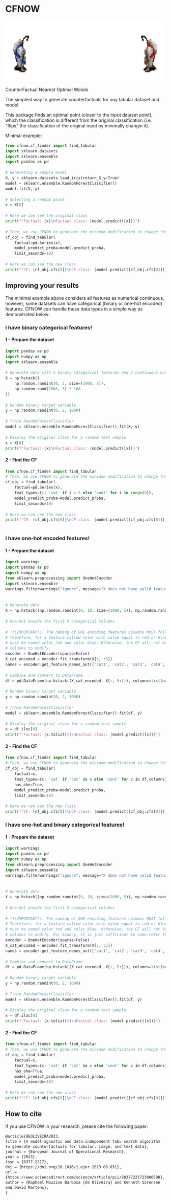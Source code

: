 # CFNOW

![image](/imgs/wololo_gif.gif)

CounterFactual Nearest Optimal Wololo

The simplest way to generate counterfactuals for any tabular dataset and model.

This package finds an optimal point (closer to the  input dataset point), which the classification is different from the original classification (i.e. "flips" the classification of the original input by minimally changin it).

Minimal example:
```python
from cfnow.cf_finder import find_tabular
import sklearn.datasets
import sklearn.ensemble
import pandas as pd

# Generating a sample model
X, y = sklearn.datasets.load_iris(return_X_y=True)
model = sklearn.ensemble.RandomForestClassifier()
model.fit(X, y)

# Selecting a random point
x = X[0]

# Here we can see the original class
print(f"Factual: {x}\nFactual class: {model.predict([x])}")

# Then, we use CFNOW to generate the minimum modification to change the classification
cf_obj = find_tabular(
    factual=pd.Series(x),
    model_predict_proba=model.predict_proba,
    limit_seconds=10)

# Here we can see the new class
print(f"CF: {cf_obj.cfs[0]}\nCF class: {model.predict([cf_obj.cfs[0]])}")
```

## Improving your results
The minimal example above considers all features as numerical continuous, however, some datasets can have categorical (binary or one-hot encoded) features. CFNOW can handle these data types in a simple way as demonstrated below:

### I have binary categorical features!
#### 1 - Prepare the dataset
```python
import pandas as pd
import numpy as np
import sklearn.ensemble

# Generate data with 5 binary categorical features and 3 continuous numerical features
X = np.hstack((
    np.random.randint(0, 2, size=(1000, 5)),
    np.random.rand(1000, 3) * 100
))

# Random binary target variable
y = np.random.randint(0, 2, 1000)

# Train RandomForestClassifier
model = sklearn.ensemble.RandomForestClassifier().fit(X, y)

# Display the original class for a random test sample
x = X[0]
print(f"Factual: {x}\nFactual class: {model.predict([x])}")
```

#### 2 - Find the CF
```python
from cfnow.cf_finder import find_tabular
# Then, we use CFNOW to generate the minimum modification to change the classification
cf_obj = find_tabular(
    factual=pd.Series(x),
    feat_types={i: 'cat' if i < 5 else 'cont' for i in range(8)},
    model_predict_proba=model.predict_proba,
    limit_seconds=10)

# Here we can see the new class
print(f"CF: {cf_obj.cfs[0]}\nCF class: {model.predict([cf_obj.cfs[0]])}")



```

### I have one-hot encoded features!
#### 1 - Prepare the dataset
```python
import warnings
import pandas as pd
import numpy as np
from sklearn.preprocessing import OneHotEncoder
import sklearn.ensemble
warnings.filterwarnings("ignore", message="X does not have valid feature names, but RandomForestClassifier was fitted with feature names")


# Generate data
X = np.hstack((np.random.randint(0, 10, size=(1000, 5)), np.random.rand(1000, 3) * 100))

# One-hot encode the first 5 categorical columns

# !!!IMPORTANT!!! The naming of OHE encoding features columns MUST follow feature_value format.
# Therefore, for a feature called color with value equal to red or blue, the OHE encoding columns
# must be named color_red and color_blue. Otherwise, the CF will not be able to find the correct
# columns to modify.
encoder = OneHotEncoder(sparse=False)
X_cat_encoded = encoder.fit_transform(X[:, :5])
names = encoder.get_feature_names_out(['cat1', 'cat2', 'cat3', 'cat4', 'cat5'])

# Combine and convert to DataFrame
df = pd.DataFrame(np.hstack((X_cat_encoded, X[:, 5:])), columns=list(names) + ['num1', 'num2', 'num3'])

# Random binary target variable
y = np.random.randint(0, 2, 1000)

# Train RandomForestClassifier
model = sklearn.ensemble.RandomForestClassifier().fit(df, y)

# Display the original class for a random test sample
x = df.iloc[0]
print(f"Factual: {x.tolist()}\nFactual class: {model.predict([x])}")
```

#### 2 - Find the CF
```python
from cfnow.cf_finder import find_tabular
# Then, we use CFNOW to generate the minimum modification to change the classification
cf_obj = find_tabular(
    factual=x,
    feat_types={c: 'cat' if 'cat' in c else 'cont' for c in df.columns},
    has_ohe=True,
    model_predict_proba=model.predict_proba,
    limit_seconds=10)

# Here we can see the new class
print(f"CF: {cf_obj.cfs[0]}\nCF class: {model.predict([cf_obj.cfs[0]])}")
```

### I have one-hot and binary categorical features!
#### 1 - Prepare the dataset
```python
import warnings
import pandas as pd
import numpy as np
from sklearn.preprocessing import OneHotEncoder
import sklearn.ensemble
warnings.filterwarnings("ignore", message="X does not have valid feature names, but RandomForestClassifier was fitted with feature names")


# Generate data
X = np.hstack((np.random.randint(0, 10, size=(1000, 5)), np.random.rand(1000, 3) * 100))

# One-hot encode the first 5 categorical columns

# !!!IMPORTANT!!! The naming of OHE encoding features columns MUST follow feature_value format.
# Therefore, for a feature called color with value equal to red or blue, the OHE encoding columns
# must be named color_red and color_blue. Otherwise, the CF will not be able to find the correct
# columns to modify. For binary, it is just sufficient to name refer the column as cat.
encoder = OneHotEncoder(sparse=False)
X_cat_encoded = encoder.fit_transform(X[:, :5])
names = encoder.get_feature_names_out(['cat1', 'cat2', 'cat3', 'cat4', 'cat5'])

# Combine and convert to DataFrame
df = pd.DataFrame(np.hstack((X_cat_encoded, X[:, 5:])), columns=list(names) + ['num1', 'num2', 'num3'])

# Random binary target variable
y = np.random.randint(0, 2, 1000)

# Train RandomForestClassifier
model = sklearn.ensemble.RandomForestClassifier().fit(df, y)

# Display the original class for a random test sample
x = df.iloc[0]
print(f"Factual: {x.tolist()}\nFactual class: {model.predict([x])}")
```

#### 2 - Find the CF
```python
from cfnow.cf_finder import find_tabular
# Then, we use CFNOW to generate the minimum modification to change the classification
cf_obj = find_tabular(
    factual=x,
    feat_types={c: 'cat' if 'cat' in c else 'cont' for c in df.columns},
    has_ohe=True,
    model_predict_proba=model.predict_proba,
    limit_seconds=10)

# Here we can see the new class
print(f"CF: {cf_obj.cfs[0]}\nCF class: {model.predict([cf_obj.cfs[0]])}")
```

## How to cite
If you use CFNOW in your research, please cite the following paper:
```
@article{DEOLIVEIRA2023,
title = {A model-agnostic and data-independent tabu search algorithm to generate counterfactuals for tabular, image, and text data},
journal = {European Journal of Operational Research},
year = {2023},
issn = {0377-2217},
doi = {https://doi.org/10.1016/j.ejor.2023.08.031},
url = {https://www.sciencedirect.com/science/article/pii/S0377221723006598},
author = {Raphael Mazzine Barbosa {de Oliveira} and Kenneth Sörensen and David Martens},
}
```